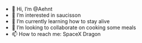 - 👋 Hi, I’m @Aehnt
- 👀 I’m interested in saucisson
- 🌱 I’m currently learning how to stay alive
- 💞️ I’m looking to collaborate on cooking some meals
- 📫 How to reach me: SpaceX Dragon

<!---
Aehnt/Aehnt is a ✨ special ✨ repository because its `README.md` (this file) appears on your GitHub profile.
You can click the Preview link to take a look at your changes.
--->
